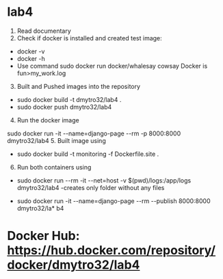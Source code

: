 # lab4
1. Read documentary
2. Check if docker is installed and created test image:
* docker -v 
* docker -h
* Use command sudo docker run docker/whalesay cowsay Docker is fun>my_work.log
3. Built and Pushed images into the repository

* sudo docker build -t dmytro32/lab4 .
* sudo docker push dmytro32/lab4
4. Run the docker image

sudo docker run -it --name=django-page --rm -p 8000:8000 dmytro32/lab4
5. Built image using

* sudo docker build -t monitoring -f Dockerfile.site .
6. Run both containers using

* sudo docker run --rm -it --net=host -v $(pwd)/logs:/app/logs dmytro32/lab4 -creates only folder without any files

* sudo docker run -it --name=django-page --rm --publish 8000:8000 dmytro32/la* b4 

# Docker Hub: https://hub.docker.com/repository/docker/dmytro32/lab4

